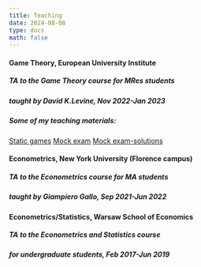 ```yaml
---
title: Teaching
date: 2024-08-08
type: docs
math: false
---
```

#### **Game Theory**, European University Institute  
##### TA to the Game Theory course for MRes students 
##### taught by David K.Levine, Nov 2022-Jan 2023  
##### Some of my teaching materials: 
[Static games](/static/uploads/Static%20game-example.pdf)
[Mock exam](/static/uploads/Mock%20exam.pdf)
[Mock exam-solutions](/static/uploads/Mock%20exam-solutions.pdf)

#### **Econometrics**, New York University (Florence campus)  
##### TA to the Econometrics course for MA students 
##### taught by Giampiero Gallo, Sep 2021-Jun 2022

#### **Econometrics/Statistics**, Warsaw School of Economics  
##### TA to the Econometrics and Statistics course 
##### for undergraduate students, Feb 2017-Jun 2019